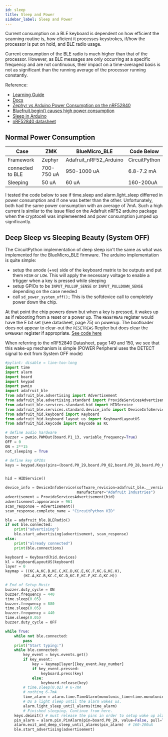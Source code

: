 ```yaml
---
id: sleep
title: Sleep and Power
sidebar_label: Sleep and Power
---
```


Current consumption on a BLE keyboard is dependent on how efficient the scanning routine is, how eficient it processes keystrokes, if/how the processor is put on hold, and BLE radio usage.

Current consumption of the BLE radio is much higher than that of the processor. However, as BLE messages are only occurring at a specific frequency and are not continuous, their impact on a time-averaged basis is not as significant than the running average of the processor running constantly. 

Reference:
* [Learning Guide](https://learn.adafruit.com/deep-sleep-with-circuitpython/alarms-and-sleep)
* [Docs](https://circuitpython.readthedocs.io/en/latest/shared-bindings/alarm/index.html)
* [Zephyr vs Arduino Power Consumption on the nRF52840](https://www.youtube.com/watch?v=RGR1rowOaX4&t=795s)
* [Bluefruit.begin() causes high power consumption](https://github.com/adafruit/Adafruit_nRF52_Arduino/issues/600)
* [Sleep in Arduino](https://github.com/jpconstantineau/BlueMicro_BLE/blob/master/firmware/sleep.cpp)
* [nRF52840 datasheet](https://infocenter.nordicsemi.com/pdf/nRF52840_PS_v1.1.pdf)

## Normal Power Consumption

| Case | ZMK  | BlueMicro_BLE | Code Below |
|----- | -------------| --------------------------------------| --------------|
| Framework |Zephyr | Adafruit_nRF52_Arduino | CircuitPython | 
| connected to BLE | 700-750 uA | 950-1000 uA | 6.8-7.2 mA |
| Sleeping | 50 uA | 60 uA | 160-200uA |

I tested the code below to see if time.sleep and alarm.light_sleep differred in power consumption and if one was better than the other.
Unfortunately, both had the same power consumption with an average of 7mA.
Such a high current is similar to the issue filed on the Adafruit nRF52 arduino package when the cryptocell was implemeented and powr consumption jumped up significantly.

## Deep Sleep vs Sleeping Beauty (System OFF)
The CircuitPython implementation of deep sleep isn't the same as what was implemented for the BlueMicro_BLE firmware.  The arduino implementation is quite simple:
* setup the anode (+ve) side of the keyboard matrix to be outputs and put them `HIGH` or `LOW`. This will apply the necessary voltage to enable a trtigger when a key is pressed while sleeping 
* setup GPIOs to be `INPUT_PULLUP_SENSE` or `INPUT_PULLDOWN_SENSE` depending on the case needed
* call `sd_power_system_off();` This is the softdevice call to completely power down the chip.

At that point the chip powers down but when a key is pressed, it wakes up as if rebooting from a reset or a power up.  The `RESETREAS` register would have the E bit set (see datasheet, page 75) on powerup. The bootloader does not appear to clear-out the `RESETREAS` Regiter but does clear the `GPREGRET` register if appropriate. [See code here](https://github.com/adafruit/Adafruit_nRF52_Bootloader/blob/master/src/main.c#L182)

When referring to the nRF52840 Datasheet, page 149 and 150, we see that this wake-up mechanism is simple (POWER Peripheral uses the DETECT signal to exit from System OFF mode) 

``` python
#pylint: disable = line-too-long
import time
import alarm
import board
import keypad
import pwmio
import adafruit_ble
from adafruit_ble.advertising import Advertisement
from adafruit_ble.advertising.standard import ProvideServicesAdvertisement
from adafruit_ble.services.standard.hid import HIDService
from adafruit_ble.services.standard.device_info import DeviceInfoService
from adafruit_hid.keyboard import Keyboard
from adafruit_hid.keyboard_layout_us import KeyboardLayoutUS
from adafruit_hid.keycode import Keycode as KC

# define audio hardware
buzzer = pwmio.PWMOut(board.P1_13, variable_frequency=True)
OFF = 0
ON = 2**15
not_sleeping = True

# define key GPIOs
keys = keypad.Keys(pins=(board.P0_29,board.P0_02,board.P0_28,board.P0_03,board.P0_10,board.P0_09,board.P0_24,board.P0_13),value_when_pressed=False)


hid = HIDService()

device_info = DeviceInfoService(software_revision=adafruit_ble.__version__,
                                manufacturer="Adafruit Industries")
advertisement = ProvideServicesAdvertisement(hid)
advertisement.appearance = 961
scan_response = Advertisement()
scan_response.complete_name = "CircuitPython HID"

ble = adafruit_ble.BLERadio()
if not ble.connected:
    print("advertising")
    ble.start_advertising(advertisement, scan_response)
else:
    print("already connected")
    print(ble.connections)

keyboard = Keyboard(hid.devices)
kl = KeyboardLayoutUS(keyboard)
layer = 0
keymap = ((KC.A,KC.B,KC.C,KC.D,KC.E,KC.F,KC.G,KC.H),
        (KC.A,KC.B,KC.C,KC.D,KC.E,KC.F,KC.G,KC.H))

# End of Setup Music
buzzer.duty_cycle = ON
buzzer.frequency = 440
time.sleep(0.05)
buzzer.frequency = 880
time.sleep(0.05)
buzzer.frequency = 440
time.sleep(0.05)
buzzer.duty_cycle = OFF

while True:
    while not ble.connected:
        pass
    print("Start typing:")
    while ble.connected:
        key_event = keys.events.get()
        if key_event:
            key = keymap[layer][key_event.key_number]
            if key_event.pressed:
                keyboard.press(key)
            else:
                keyboard.release(key)
        # time.sleep(0.02) # 6-7mA
        # nothing 6-7mA
        time_alarm = alarm.time.TimeAlarm(monotonic_time=time.monotonic() + 0.02) # 6-7mA too...
        # Do a light sleep until the alarm wakes us.
        alarm.light_sleep_until_alarms(time_alarm)
        # Finished sleeping. Continue from here.
    keys.deinit() # must release the pins in order to setup wake up alarm.
    pin_alarm = alarm.pin.PinAlarm(pin=board.P0_29, value=False, pull=True)
    alarm.exit_and_deep_sleep_until_alarms(pin_alarm)  # 160-200uA
    ble.start_advertising(advertisement)
```